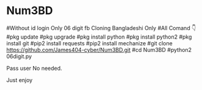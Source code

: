 # Num3BD
#Without id login Only 06 digit fb Cloning Bangladeshi Only
#All Comand 👇
#pkg update 
#pkg upgrade 
#pkg install python 
#pkg install python2
#pkg install git
#pip2 install requests 
#pip2 install  mechanize
#git clone https://github.com/James404-cyber/Num3BD.git
#cd Num3BD
#python2 06digit.py

Pass user No needed. 

Just enjoy
